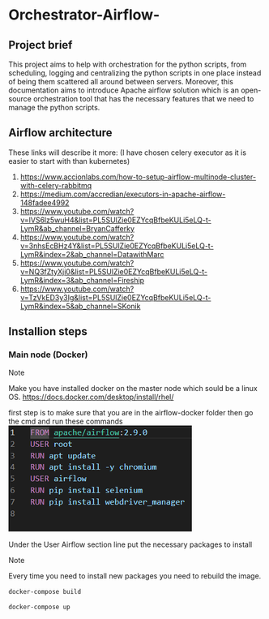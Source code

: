 # Orchestrator-Airflow-
## Project brief 
This project aims to help with orchestration for the python scripts, from scheduling, logging and centralizing the python scripts in one place instead of being them scattered all around between servers. Moreover, this documentation aims to introduce Apache airflow solution which is an open-source orchestration tool that has the necessary features that we need to manage the python scripts.
## Airflow architecture 
These links will describe it more: (I have chosen celery executor as it is easier to start with than kubernetes)
1. https://www.accionlabs.com/how-to-setup-airflow-multinode-cluster-with-celery-rabbitmq
2. https://medium.com/accredian/executors-in-apache-airflow-148fadee4992
3. https://www.youtube.com/watch?v=lVS6lz5wuH4&list=PL5SUlZie0EZYcqBfbeKULi5eLQ-t-LymR&ab_channel=BryanCafferky
4. https://www.youtube.com/watch?v=3nhsEcBHz4Y&list=PL5SUlZie0EZYcqBfbeKULi5eLQ-t-LymR&index=2&ab_channel=DatawithMarc
5. https://www.youtube.com/watch?v=NQ3fZtyXji0&list=PL5SUlZie0EZYcqBfbeKULi5eLQ-t-LymR&index=3&ab_channel=Fireship
6. https://www.youtube.com/watch?v=TzVkED3y3Ig&list=PL5SUlZie0EZYcqBfbeKULi5eLQ-t-LymR&index=5&ab_channel=SKonik
## Installion steps
### Main node (Docker)
> [!NOTE]
> Make you have installed docker on the master node which sould be a linux OS. https://docs.docker.com/desktop/install/rhel/

first step is to make sure that you are in the airflow-docker folder then go the cmd and run these commands
![Screenshot of_dockerfile](images/docker_build.png)

Under the User Airflow section line put the necessary packages to install
> [!NOTE]
> Every time you need to install new packages you need to rebuild the image.

```
docker-compose build
```

```
docker-compose up
```
